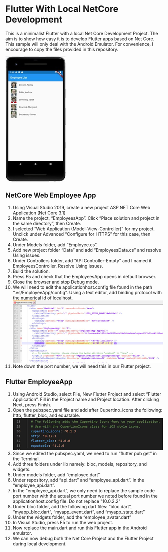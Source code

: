 # Flutter With Local NetCore Development
This is a minimalist Flutter with a local Net Core Development Project. The aim is to show how easy it is to develop Flutter apps based on Net Core. This sample will only deal with the Android Emulator. For convenience, I encourage to copy the files provided in this repository.

![](https://github.com/i8out/FlutterWithLocalNetCoreDevelopment/blob/master/Images/AndroidEmployeeList.JPG)

## NetCore Web Employee App
1.	Using Visual Studio 2019, create a new project ASP.NET Core Web Application (Net Core 3.1)
2.	Name the project, “EmployeesApp”. Click “Place solution and project in the same directory”, then Create.
3.	I selected “Web Application (Model-View-Controller)” for my project. Unclick under Advanced “Configure for HTTPS” for this case, then Create.
4.	Under Models folder, add “Employee.cs”.
5.	Add new project folder “Data” and add “EmployeesData.cs” and resolve Using issues.
6.	Under Controllers folder, add “API Controller-Empty” and I named it EmployeesController. Resolve Using issues.
7.	Build the solution.
8.	Press F5 and check that the EmployeesApp opens in default browser.
9.	Close the browser and stop Debug mode.
10.	We will need to edit the applicationhost.config file found in the path “.vs/EmployeeApp/config”. Using a text editor, add binding protocol with the numerical id of localhost.
![](https://github.com/i8out/FlutterWithLocalNetCoreDevelopment/blob/master/Images/applicationhostconfig2.JPG)
11. Note down the port number, we will need this in our Flutter project.

## Flutter EmployeeApp
1.	Using Android Studio, select File, New Flutter Project and select “Flutter Application”. Fill in the Project name and Project location. After clicking Next, press Finish.
2.	Open the pubspec.yaml  file and add after Cupertino_icons the following: http, flutter_bloc, and equatable.
![](https://github.com/i8out/FlutterWithLocalNetCoreDevelopment/blob/master/Images/pubspecyaml.JPG)
3.	Since we edited the pubspec.yaml, we need to run “flutter pub get” in the Terminal.
4.	Add three folders under lib namely: bloc, models, repository, and widgets.
5.	Under models folder, add “employee.dart”
6.	Under repository, add “api.dart” and “employee_api.dart”. In the “employee_api.dart”. 
7.  In the "employee_api.dart", we only need to replace the sample code port number with the actual port number we noted before found in the applicationhost.config file. Do not replace "10.0.2.2"
8.	Under bloc folder, add the following dart files: “bloc.dart”, “myapp_bloc.dart”, “myapp_event.dart”, and “myapp_state.dart”
9.	Under the widgets folder, add the “employee_avatar.dart”
10.	In Visual Studio, press F5 to run the web project.
11.	Now replace the main.dart and run this Flutter app in the Android emulator.
12. We can now debug both the Net Core Project and the Flutter Project during local development.


